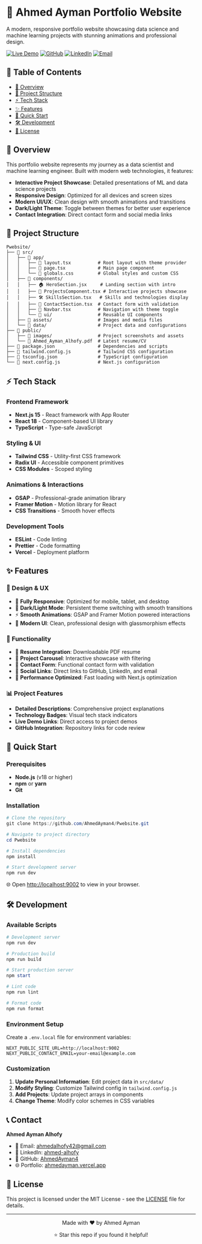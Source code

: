 # 🚀 Ahmed Ayman Portfolio Website

A modern, responsive portfolio website showcasing data science and machine learning projects with stunning animations and professional design.

[![Live Demo](https://img.shields.io/badge/Live%20Demo-Visit%20Site-blue?style=for-the-badge&logo=vercel)](https://ahmedayman.vercel.app/)
[![GitHub](https://img.shields.io/badge/GitHub-Repository-black?style=for-the-badge&logo=github)](https://github.com/AhmedAyman4/Pwebsite)
[![LinkedIn](https://img.shields.io/badge/LinkedIn-Connect-0077B5?style=for-the-badge&logo=linkedin)](https://www.linkedin.com/in/ahmed-alhofy/)
[![Email](https://img.shields.io/badge/Email-Contact-red?style=for-the-badge&logo=gmail)](mailto:ahmedalhofy42@gmail.com)

## 📖 Table of Contents

- [🌟 Overview](#-overview)
- [📁 Project Structure](#-project-structure)
- [⚡ Tech Stack](#-tech-stack)
- [✨ Features](#-features)
- [🚀 Quick Start](#-quick-start)
- [🛠️ Development](#️-development)
- [📄 License](#-license)

## 🌟 Overview

This portfolio website represents my journey as a data scientist and machine learning engineer. Built with modern web technologies, it features:

- **Interactive Project Showcase**: Detailed presentations of ML and data science projects
- **Responsive Design**: Optimized for all devices and screen sizes
- **Modern UI/UX**: Clean design with smooth animations and transitions
- **Dark/Light Theme**: Toggle between themes for better user experience
- **Contact Integration**: Direct contact form and social media links

## 📁 Project Structure

```
Pwebsite/
├── 📁 src/
│   ├── 📁 app/
│   │   ├── 📄 layout.tsx          # Root layout with theme provider
│   │   ├── 📄 page.tsx            # Main page component
│   │   └── 📄 globals.css         # Global styles and custom CSS
│   ├── 📁 components/
│   │   ├── 🏠 HeroSection.jsx     # Landing section with intro
│   │   ├── 🎯 ProjectsComponent.tsx # Interactive projects showcase
│   │   ├── 🛠️ SkillsSection.tsx   # Skills and technologies display
│   │   ├── 📧 ContactSection.tsx  # Contact form with validation
│   │   ├── 🧭 Navbar.tsx          # Navigation with theme toggle
│   │   └── 📁 ui/                 # Reusable UI components
│   ├── 📁 assets/                 # Images and media files
│   └── 📁 data/                   # Project data and configurations
├── 📁 public/
│   ├── 📁 images/                 # Project screenshots and assets
│   └── 📄 Ahmed_Ayman_Alhofy.pdf  # Latest resume/CV
├── 📄 package.json                # Dependencies and scripts
├── 📄 tailwind.config.js          # Tailwind CSS configuration
├── 📄 tsconfig.json               # TypeScript configuration
└── 📄 next.config.js              # Next.js configuration
```

## ⚡ Tech Stack

### Frontend Framework

- **Next.js 15** - React framework with App Router
- **React 18** - Component-based UI library
- **TypeScript** - Type-safe JavaScript

### Styling & UI

- **Tailwind CSS** - Utility-first CSS framework
- **Radix UI** - Accessible component primitives
- **CSS Modules** - Scoped styling

### Animations & Interactions

- **GSAP** - Professional-grade animation library
- **Framer Motion** - Motion library for React
- **CSS Transitions** - Smooth hover effects

### Development Tools

- **ESLint** - Code linting
- **Prettier** - Code formatting
- **Vercel** - Deployment platform

## ✨ Features

### 🎨 Design & UX

- 📱 **Fully Responsive**: Optimized for mobile, tablet, and desktop
- 🌙 **Dark/Light Mode**: Persistent theme switching with smooth transitions
- ⚡ **Smooth Animations**: GSAP and Framer Motion powered interactions
- 🎯 **Modern UI**: Clean, professional design with glassmorphism effects

### 🔧 Functionality

- 📄 **Resume Integration**: Downloadable PDF resume
- 🎠 **Project Carousel**: Interactive showcase with filtering
- 📧 **Contact Form**: Functional contact form with validation
- 🔗 **Social Links**: Direct links to GitHub, LinkedIn, and email
- 🚀 **Performance Optimized**: Fast loading with Next.js optimization

### 📊 Project Features

- **Detailed Descriptions**: Comprehensive project explanations
- **Technology Badges**: Visual tech stack indicators
- **Live Demo Links**: Direct access to project demos
- **GitHub Integration**: Repository links for code review

## 🚀 Quick Start

### Prerequisites

- **Node.js** (v18 or higher)
- **npm** or **yarn**
- **Git**

### Installation

```powershell
# Clone the repository
git clone https://github.com/AhmedAyman4/Pwebsite.git

# Navigate to project directory
cd Pwebsite

# Install dependencies
npm install

# Start development server
npm run dev
```

🌐 Open [http://localhost:9002](http://localhost:9002) to view in your browser.

## 🛠️ Development

### Available Scripts

```powershell
# Development server
npm run dev

# Production build
npm run build

# Start production server
npm start

# Lint code
npm run lint

# Format code
npm run format
```

### Environment Setup

Create a `.env.local` file for environment variables:

```env
NEXT_PUBLIC_SITE_URL=http://localhost:9002
NEXT_PUBLIC_CONTACT_EMAIL=your-email@example.com
```

### Customization

1. **Update Personal Information**: Edit project data in `src/data/`
2. **Modify Styling**: Customize Tailwind config in `tailwind.config.js`
3. **Add Projects**: Update project arrays in components
4. **Change Theme**: Modify color schemes in CSS variables

## 📞 Contact

**Ahmed Ayman Alhofy**

- 📧 Email: [ahmedalhofy42@gmail.com](mailto:ahmedalhofy42@gmail.com)
- 💼 LinkedIn: [ahmed-alhofy](https://www.linkedin.com/in/ahmed-alhofy/)
- 🐙 GitHub: [AhmedAyman4](https://github.com/AhmedAyman4)
- 🌐 Portfolio: [ahmedayman.vercel.app](https://ahmedayman.vercel.app/)

## 📄 License

This project is licensed under the MIT License - see the [LICENSE](LICENSE) file for details.

---

<div align="center">
  <p>Made with ❤️ by Ahmed Ayman</p>
  <p>⭐ Star this repo if you found it helpful!</p>
</div>
